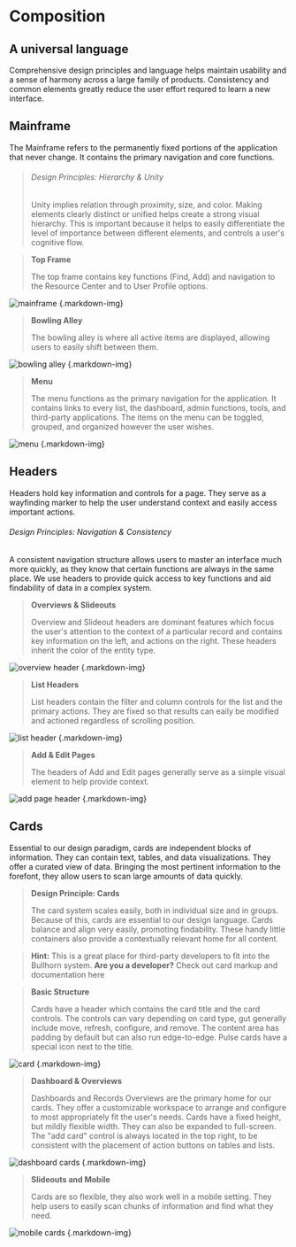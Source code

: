Composition
===========

A universal language
--------------------

Comprehensive design principles and language helps maintain usability and a sense of harmony across a large family of products. Consistency and common elements greatly reduce the user effort requred to learn a new interface.

Mainframe
---------

The Mainframe refers to the permanently fixed portions of the application that never change. It contains the primary navigation and core functions.

> ###### Design Principles: Hierarchy & Unity
>
> Unity implies relation through proximity, size, and color. Making elements clearly distinct or unified helps create a strong visual hierarchy. This is important because it helps to easily differentiate the level of importance between different elements, and controls a user's cognitive flow.

<novo-grid columns="2" align="start" gap="2rem">

> **Top Frame**
> 
> The top frame contains key functions (Find, Add) and navigation to the Resource Center and to User Profile options.

![mainframe](assets/images/LayoutMainframeTopFrame.svg) {.markdown-img}

> **Bowling Alley**
> 
> The bowling alley is where all active items are displayed, allowing users to easily shift between them.

![bowling alley](assets/images/LayoutMainframeBowlingAlley.svg) {.markdown-img}

> **Menu**
> 
> The menu functions as the primary navigation for the application. It contains links to every list, the dashboard, admin functions, tools, and third\-party applications. The items on the menu can be toggled, grouped, and organized however the user wishes.

![menu](assets/images/LayoutMainframeMenu.svg) {.markdown-img}

</novo-grid>

Headers
-------

Headers hold key information and controls for a page. They serve as a wayfinding marker to help the user understand context and easily access important actions.

###### Design Principles: Navigation & Consistency

A consistent navigation structure allows users to master an interface much more quickly, as they know that certain functions are always in the same place. We use headers to provide quick access to key functions and aid findability of data in a complex system.

<novo-grid columns="2" align="start" gap="2rem">

> **Overviews & Slideouts**
> 
> Overview and Slideout headers are dominant features which focus the user's attention to the context of a particular record and contains key information on the left, and actions on the right. These headers inherit the color of the entity type.

![overview header](assets/images/LayoutMainframeHeaderOverview.svg) {.markdown-img}

> **List Headers**
> 
> List headers contain the filter and column controls for the list and the primary actions. They are fixed so that results can eaily be modified and actioned regardless of scrolling position.

![list header](assets/images/LayoutMainframeHeaderList.svg) {.markdown-img}

> **Add & Edit Pages**
> 
> The headers of Add and Edit pages generally serve as a simple visual element to help provide context.

![add page header](assets/images/LayoutMainframeHeaderEditPage.svg) {.markdown-img}

</novo-grid>

Cards
-----

Essential to our design paradigm, cards are independent blocks of information. They can contain text, tables, and data visualizations. They offer a curated view of data. Bringing the most pertinent information to the forefont, they allow users to scan large amounts of data quickly.

> **Design Principle: Cards**
> 
> The card system scales easily, both in individual size and in groups. Because of this, cards are essential to our design language. Cards balance and align very easily, promoting findability. These handy little containers also provide a contextually relevant home for all content.
 
> **Hint:** This is a great place for third\-party developers to fit into the Bullhorn system. **Are you a developer?** Check out card markup and documentation here

<novo-grid columns="2" align="start" gap="2rem">

> **Basic Structure**
>
> Cards have a header which contains the card title and the card controls. The controls can vary depending on card type, gut generally include move, refresh, configure, and remove. The content area has padding by default but can also run edge\-to\-edge. Pulse cards have a special icon next to the title.

![card](assets/images/LayoutMainframeCardsNPSCard.svg) {.markdown-img}

> **Dashboard & Overviews**
> 
> Dashboards and Records Overviews are the primary home for our cards. They offer a customizable workspace to arrange and configure to most appropriately fit the user's needs. Cards have a fixed height, but mildly flexible width. They can also be expanded to full\-screen. The "add card" control is always located in the top right, to be consistent with the placement of action buttons on tables and lists.

![dashboard cards](assets/images/LayoutMainframeCardsDashboard.svg) {.markdown-img}

> **Slideouts and Mobile**
> 
> Cards are so flexible, they also work well in a mobile setting. They help users to easily scan chunks of information and find what they need.

![mobile cards](assets/images/LayoutMobileCard.svg) {.markdown-img}

</novo-grid>